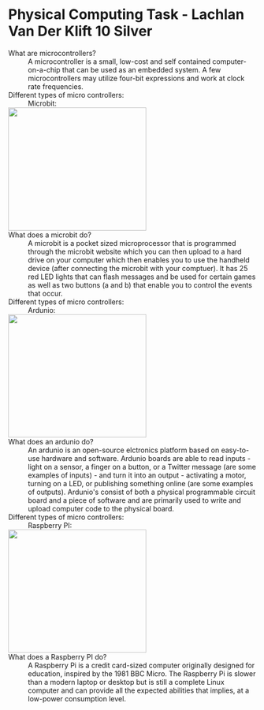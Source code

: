 # Physical Computing Task - Lachlan Van Der Klift 10 Silver
<dl>
  <dt>What are microcontrollers?<dt>
 <dd>A microcontroller is a small, low-cost and self contained computer-on-a-chip that can be used as an embedded system. A few microcontrollers may utilize four-bit expressions and work at clock rate frequencies.<dd>
 <dt>Different types of micro controllers:<dt>
  <dd>Microbit:</dd>
  <img src="https://codeclubprojects.org/en-GB/archived/interactive-badge-ck/images/badge-final.gif" alt"" width="280" height="250">
<dt>What does a microbit do?<dt>
  
<dd>A microbit is a pocket sized microprocessor that is programmed through the microbit website which you can then upload to a hard drive on your computer which then enables you to use the handheld device (after connecting the microbit with your comptuer). It has 25 red LED lights that can flash messages and be used for certain games as well as two buttons (a and b) that enable you to control the events that occur.</dd> 

<dt>Different types of micro controllers:<dt>
  <dd>Ardunio:</dd>
  <img src="https://media.giphy.com/media/149dkstl3g53QA/source.gif" alt"" width="280" height="250">
<dt>What does an ardunio do?<dt>
  
<dd> An ardunio is an open-source elctronics platform based on easy-to-use hardware and software. Ardunio boards are able to read inputs - light on a sensor, a finger on a button, or a Twitter message (are some examples of inputs) - and turn it into an output - activating a motor, turning on a LED, or publishing something online (are some examples of outputs). Ardunio's consist of both a physical programmable circuit board and a piece of software and are primarily used to write and upload computer code to the physical board.<dd>

<dt>Different types of micro controllers:<dt>
  <dd>Raspberry PI:</dd>
  <img src="https://media.giphy.com/media/26gR2qGRnxxXAvhBu/giphy.gif" alt"" width="280" height="250">
  <dt>What does a Raspberry PI do?<dt>

<dd> A Raspberry Pi is a credit card-sized computer originally designed for education, inspired by the 1981 BBC Micro. The Raspberry Pi is slower than a modern laptop or desktop but is still a complete Linux computer and can provide all the expected abilities that implies, at a low-power consumption level.<dd>
